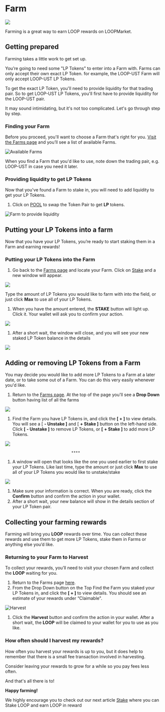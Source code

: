 # Farm

![](../.gitbook/assets/farming.jpg)

Farming is a great way to earn LOOP rewards on LOOPMarket.

## Getting prepared <a id="getting-prepared"></a>

Farming takes a little work to get set up.

You’re going to need some "LP Tokens" to enter into a Farm with. Farms can only accept their own exact LP Token. for example, the LOOP-UST Farm will only accept LOOP-UST LP Tokens.

To get the exact LP Token, you'll need to provide liquidity for that trading pair. So to get LOOP-UST LP Tokens, you'll first have to provide liquidity for the LOOP-UST pair.

It may sound intimidating, but it's not too complicated. Let's go through step by step.

### Finding your Farm <a id="finding-your-farm"></a>

Before you proceed, you'll want to choose a Farm that's right for you. [Visit the Farms page](https://tequila-graph.loop.markets/farm#stake) and you’ll see a list of available Farms.

![Available Farms](../.gitbook/assets/farms.jpg)

When you find a Farm that you'd like to use, note down the trading pair, e.g. LOOP-UST in case you need it later.

### Providing liquidity to get LP Tokens <a id="providing-liquidity-to-get-lp-tokens"></a>

Now that you've found a Farm to stake in, you will need to add liquidity to get your LP Tokens.

1. Click on [POOL](https://tequila-graph.loop.markets/pool#provide) to swap the Token Pair to get **LP** tokens. 

![Farm to provide liquidity](../.gitbook/assets/pool.jpg)

## Putting your LP Tokens into a farm <a id="putting-your-lp-tokens-into-a-farm"></a>

Now that you have your LP Tokens, you’re ready to start staking them in a Farm and earning rewards!

### Putting your LP Tokens into the Farm <a id="putting-your-lp-tokens-into-the-farm"></a>

1. Go back to the [Farms page](https://tequila-graph.loop.markets/farm#stake) and locate your Farm. Click on [Stake](https://tequila-graph.loop.markets/farm#stake) and a new window will appear.

![](../.gitbook/assets/stake-lps-inactive.jpg)

Type the amount of LP Tokens you would like to farm with into the field, or just click **Max** to use all of your LP Tokens.

1. When you have the amount entered, the **STAKE** button will light up. Click it. Your wallet will ask you to confirm your action.

![](../.gitbook/assets/stake-lps.jpg)

1. After a short wait, the window will close, and you will see your new staked LP Token balance in the details

![](../.gitbook/assets/staked-lps.jpg)

## Adding or removing LP Tokens from a Farm <a id="adding-or-removing-lp-tokens-from-a-farm"></a>

You may decide you would like to add more LP Tokens to a Farm at a later date, or to take some out of a Farm. You can do this very easily whenever you'd like.

1. Return to the [Farms page](https://tequila-graph.loop.markets/farm#stake). At the top of the page you'll see a **Drop Down** button having list of all the farms

![](../.gitbook/assets/dropdown.jpg)

1. Find the Farm you have LP Tokens in, and click the **\[ + \]** to view details. You will see a \[ **- Unstake \]** and \[ **+ Stake \]** button on the left-hand side. Click **\[** **- Unstake \]** to remove LP Tokens, or **\[** **+ Stake \]** to add more LP Tokens.

![](../.gitbook/assets/plusminus.jpg)

                                  ****

1. A window will open that looks like the one you used earlier to first stake your LP Tokens. Like last time, type the amount or just click **Max** to use all of your LP Tokens you would like to unstake/stake 

![](../.gitbook/assets/unstake.jpg)

1. Make sure your information is correct. When you are ready, click the **Confirm** button and confirm the action in your wallet.
2. After a short wait, your new balance will show in the details section of your LP Token pair.

## Collecting your farming rewards

Farming will bring you **LOOP** rewards over time. You can collect these rewards and use them to get more LP Tokens, stake them in Farms or anything else you’d like.

### Returning to your Farm to Harvest

To collect your rewards, you’ll need to visit your chosen Farm and collect the **LOOP** waiting for you.

1. Return to the Farms page [here](https://tequila-graph.loop.markets/farm#stake).
2. From the Drop Down button on the Top Find the Farm you staked your LP Tokens in, and click the **\[ + \]** to view details. You should see an estimate of your rewards under “Claimable ".

![Harvest](../.gitbook/assets/harvest.jpg)

1. Click the **Harvest** button and confirm the action in your wallet. After a short wait, the **LOOP** will be claimed to your wallet for you to use as you like.

### How often should I harvest my rewards?

How often you harvest your rewards is up to you, but it does help to remember that there is a small fee transaction involved in harvesting.

Consider leaving your rewards to grow for a while so you pay fees less often.

And that's all there is to!

**Happy farming!**

We highly encourage you to check out our next article [Stake](https://app.gitbook.com/@usama-zeeyou/s/loop/~/drafts/-MiW7ZdIAXvsH0fMrr6Z/v/master/how-to/stake) where you can  Stake LOOP and earn LOOP in reward

